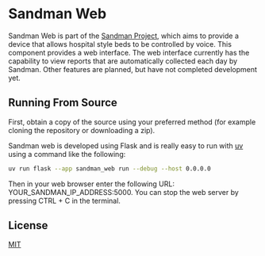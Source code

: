 # Sandman Web

Sandman Web is part of the [Sandman Project](https://github.com/sandman-project), which aims to provide a device that allows hospital style beds to be controlled by voice. This component provides a web interface. The web interface currently has the capability to view reports that are automatically collected each day by Sandman. Other features are planned, but have not completed development yet.

## Running From Source

First, obtain a copy of the source using your preferred method (for example cloning the repository or downloading a zip).

Sandman web is developed using Flask and is really easy to run with [uv](https://docs.astral.sh/uv) using a command like the following:

```bash
uv run flask --app sandman_web run --debug --host 0.0.0.0
```

Then in your web browser enter the following URL: YOUR_SANDMAN_IP_ADDRESS:5000. You can stop the web server by pressing CTRL + C in the terminal.

## License

[MIT](https://choosealicense.com/licenses/mit/)

